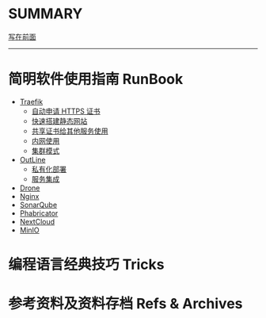 # SUMMARY

[写在前面](preface/preface.md)

--------

# 简明软件使用指南 RunBook

- [Traefik]()
    - [自动申请 HTTPS 证书](./traefik/issue-certs.md)
    - [快速搭建静态网站](./traefik/nginx-static-web.md)
    - [共享证书给其他服务使用]()
    - [内网使用]()
    - [集群模式]()
- [OutLine]()
    - [私有化部署]()
    - [服务集成]()
- [Drone]()
- [Nginx]()
- [SonarQube]()
- [Phabricator]()
- [NextCloud]()
- [MinIO]()

# 编程语言经典技巧 Tricks

# 参考资料及资料存档 Refs & Archives



